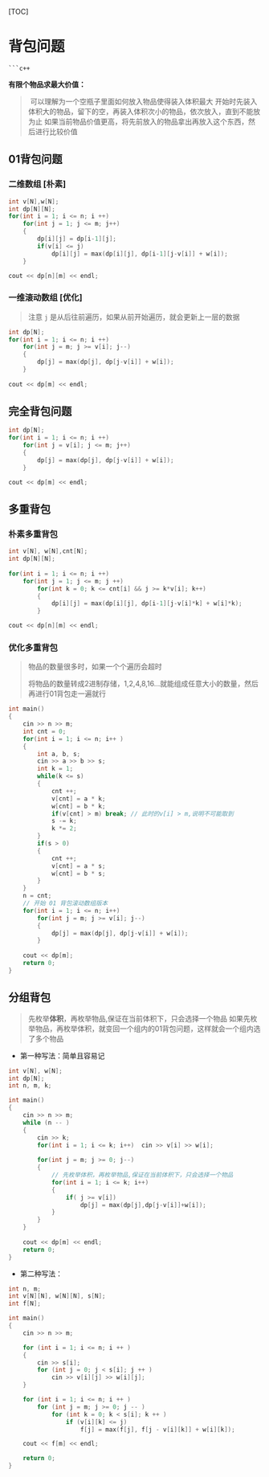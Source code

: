 [TOC]

# 背包问题

```
​```c++

```



**有限个物品求最大价值：**

> ​	 可以理解为一个空瓶子里面如何放入物品使得装入体积最大
> 开始时先装入体积大的物品，留下的空，再装入体积次小的物品，依次放入，直到不能放为止
> 如果当前物品价值更高，将先前放入的物品拿出再放入这个东西，然后进行比较价值

## 01背包问题

### 二维数组        [朴素]

```c++
int v[N],w[N];
int dp[N][N];
for(int i = 1; i <= n; i ++)
    for(int j = 1; j <= m; j++)
    {
        dp[i][j] = dp[i-1][j];
        if(v[i] <= j)
            dp[i][j] = max(dp[i][j], dp[i-1][j-v[i]] + w[i]);
    }

cout << dp[n][m] << endl;
```



### 一维滚动数组 [优化]

> 注意  `j` 是从后往前遍历，如果从前开始遍历，就会更新上一层的数据

```c++
int dp[N];
for(int i = 1; i <= n; i ++)
    for(int j = m; j >= v[i]; j--)
    {
        dp[j] = max(dp[j], dp[j-v[i]] + w[i]);
    }
    
cout << dp[m] << endl;
```



## 完全背包问题

```c++
int dp[N];
for(int i = 1; i <= n; i ++)
    for(int j = v[i]; j <= m; j++)
    {
        dp[j] = max(dp[j], dp[j-v[i]] + w[i]);
    }

cout << dp[m] << endl;
```



## 多重背包

### 朴素多重背包

```c++
int v[N], w[N],cnt[N];
int dp[N][N];
	
for(int i = 1; i <= n; i ++)
    for(int j = 1; j <= m; j ++)
        for(int k = 0; k <= cnt[i] && j >= k*v[i]; k++)
        {  
            dp[i][j] = max(dp[i][j], dp[i-1][j-v[i]*k] + w[i]*k);
        }

cout << dp[n][m] << endl;
```

### 优化多重背包

> 物品的数量很多时，如果一个个遍历会超时
>
> 将物品的数量转成2进制存储，1,2,4,8,16...就能组成任意大小的数量，然后再进行01背包走一遍就行

```c++
int main()
{
    cin >> n >> m;
    int cnt = 0;
	for(int i = 1; i <= n; i++ )
    {
        int a, b, s;
        cin >> a >> b >> s;
        int k = 1;
        while(k <= s)
        {
            cnt ++;
            v[cnt] = a * k;
            w[cnt] = b * k;
            if(v[cnt] > m) break; // 此时的v[i] > m,说明不可能取到
            s -= k;
            k *= 2;
        }
        if(s > 0)
        {
            cnt ++;
            v[cnt] = a * s;
            w[cnt] = b * s;
        }
    }
    n = cnt;
	// 开始 01 背包滚动数组版本
    for(int i = 1; i <= n; i++)
        for(int j = m; j >= v[i]; j--)
        {
            dp[j] = max(dp[j], dp[j-v[i]] + w[i]);
        }
            
    cout << dp[m];
    return 0;
}
```

## 分组背包

> ​	先枚举**体积**，再枚举物品,保证在当前体积下，只会选择一个物品
> 如果先枚举物品，再枚举体积，就变回一个组内的01背包问题，这样就会一个组内选了多个物品

- 第一种写法：简单且容易记

```c++
int v[N], w[N];
int dp[N];
int n, m, k;

int main()
{
    cin >> n >> m;
    while (n -- )
    {
        cin >> k;
        for(int i = 1; i <= k; i++)  cin >> v[i] >> w[i];
        
        for(int j = m; j >= 0; j--)
        {
            // 先枚举体积，再枚举物品,保证在当前体积下，只会选择一个物品
            for(int i = 1; i <= k; i++)
            {
                if( j >= v[i])
                    dp[j] = max(dp[j],dp[j-v[i]]+w[i]);                   
            }
        }
    }
    
    cout << dp[m] << endl;
    return 0;
}
```

- 第二种写法：

```c++
int n, m;
int v[N][N], w[N][N], s[N];
int f[N];

int main()
{
    cin >> n >> m;

    for (int i = 1; i <= n; i ++ )
    {
        cin >> s[i];
        for (int j = 0; j < s[i]; j ++ )
            cin >> v[i][j] >> w[i][j];
    }

    for (int i = 1; i <= n; i ++ )
        for (int j = m; j >= 0; j -- )
            for (int k = 0; k < s[i]; k ++ )
                if (v[i][k] <= j)
                    f[j] = max(f[j], f[j - v[i][k]] + w[i][k]);

    cout << f[m] << endl;

    return 0;
}
```

